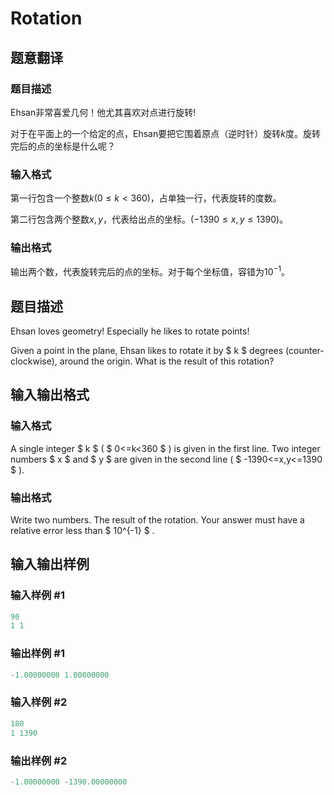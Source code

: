 # Rotation

## 题意翻译

### 题目描述

Ehsan非常喜爱几何！他尤其喜欢对点进行旋转!

对于在平面上的一个给定的点，Ehsan要把它围着原点（逆时针）旋转$k$度。旋转完后的点的坐标是什么呢？

### 输入格式

第一行包含一个整数$k (0 \leq k < 360)$，占单独一行，代表旋转的度数。

第二行包含两个整数$x, y$，代表给出点的坐标。$(-1390 \leq x, y \leq 1390)$。

### 输出格式

输出两个数，代表旋转完后的点的坐标。对于每个坐标值，容错为$10^{-1}$。

## 题目描述

Ehsan loves geometry! Especially he likes to rotate points!

Given a point in the plane, Ehsan likes to rotate it by $ k $ degrees (counter-clockwise), around the origin. What is the result of this rotation?

## 输入输出格式

### 输入格式

A single integer $ k $ ( $ 0<=k<360 $ ) is given in the first line. Two integer numbers $ x $ and $ y $ are given in the second line ( $ -1390<=x,y<=1390 $ ).

### 输出格式

Write two numbers. The result of the rotation. Your answer must have a relative error less than $ 10^{-1} $ .

## 输入输出样例

### 输入样例 #1

```cpp
90
1 1

```
### 输出样例 #1

```cpp
-1.00000000 1.00000000

```
### 输入样例 #2

```cpp
180
1 1390

```
### 输出样例 #2

```cpp
-1.00000000 -1390.00000000

```
